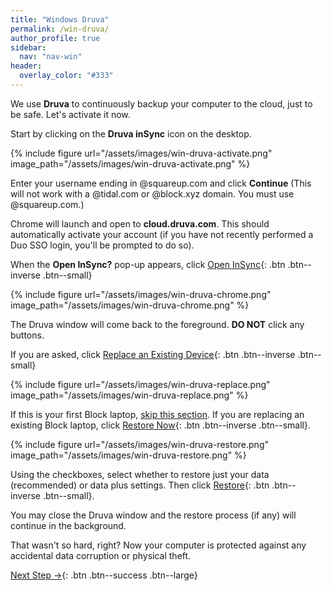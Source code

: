 ```yaml
---
title: "Windows Druva"
permalink: /win-druva/
author_profile: true
sidebar:
  nav: "nav-win"
header:
  overlay_color: "#333"
---
```


We use __Druva__ to continuously backup your computer to the cloud, just to be safe. Let's activate it now.

Start by clicking on the __Druva inSync__ icon on the desktop.

{% include figure url="/assets/images/win-druva-activate.png" image_path="/assets/images/win-druva-activate.png" %}

Enter your username ending in @squareup.com and click __Continue__ (This will not work with a @tidal.com or @block.xyz domain. You must use @squareup.com.)

Chrome will launch and open to __cloud.druva.com__. This should automatically activate your account (if you have not recently performed a Duo SSO login, you'll be prompted to do so). 

When the __Open InSync?__ pop-up appears, click [Open InSync](#insync){: .btn .btn--inverse .btn--small} 

{% include figure url="/assets/images/win-druva-chrome.png" image_path="/assets/images/win-druva-chrome.png" %}

The Druva window will come back to the foreground. __DO NOT__ click any buttons.

If you are asked, click [Replace an Existing Device](#replace){: .btn .btn--inverse .btn--small} 

<a name="replace"></a> 
{% include figure url="/assets/images/win-druva-replace.png" image_path="/assets/images/win-druva-replace.png" %}

If this is your first Block laptop, [skip this section](#done). If you are replacing an existing Block laptop, click [Restore Now](#restore){: .btn .btn--inverse .btn--small}.

<a name="restore"></a>
{% include figure url="/assets/images/win-druva-restore.png" image_path="/assets/images/win-druva-restore.png" %}

Using the checkboxes, select whether to restore just your data (recommended) or data plus settings. Then click [Restore](#done){: .btn .btn--inverse .btn--small}.

<a name="done"></a>
You may close the Druva window and the restore process (if any) will continue in the background. 

That wasn't so hard, right? Now your computer is protected against any accidental data corruption or physical theft.

[Next Step &rarr;](/win-yubikey/){: .btn .btn--success .btn--large}


